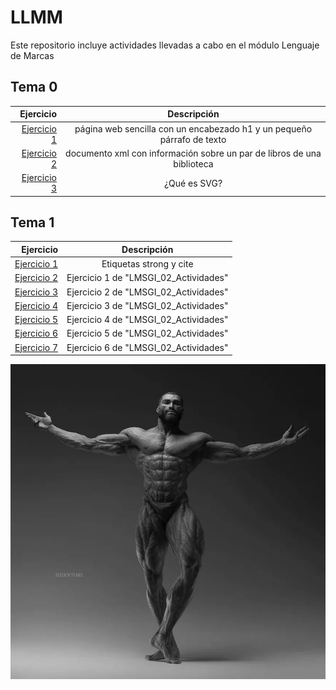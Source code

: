 # LLMM
Este repositorio incluye actividades llevadas a cabo en el módulo Lenguaje de Marcas


## Tema 0
| **Ejercicio** | **Descripción** |
|---------:|:-----:|
| [Ejercicio 1](https://github.com/MarioDPF/LLMM/blob/main/Tema1/Ej1pagina.html) | página web sencilla con un encabezado h1 y un pequeño párrafo de texto |
| [Ejercicio 2](https://github.com/MarioDPF/LLMM/blob/main/Tema1/Ej2LibrosXml.xml) | documento xml con información sobre un par de libros de una biblioteca |
| [Ejercicio 3](https://github.com/MarioDPF/LLMM/blob/main/Tema1/Ej3svg.html) | ¿Qué es SVG? |

## Tema 1
| **Ejercicio** | **Descripción** |
|---------:|:-----:|
| [Ejercicio 1](https://github.com/MarioDPF/LLMM/blob/main/Tema1/Ejercicio5.html) | Etiquetas strong y cite |
| [Ejercicio 2](https://github.com/MarioDPF/LLMM/blob/main/Tema1/ejercicio6.html) | Ejercicio 1 de "LMSGI_02_Actividades" |
| [Ejercicio 3](https://github.com/MarioDPF/LLMM/blob/main/Tema1/ejercicio7.html) | Ejercicio 2 de "LMSGI_02_Actividades" |
| [Ejercicio 4](https://github.com/MarioDPF/LLMM/blob/main/Tema1/ejercicio8.html) | Ejercicio 3 de "LMSGI_02_Actividades" |
| [Ejercicio 5](https://github.com/MarioDPF/LLMM/blob/main/Tema1/ejercicio9.html) | Ejercicio 4 de "LMSGI_02_Actividades" |
| [Ejercicio 6](https://github.com/MarioDPF/LLMM/blob/main/Tema1/ejercicio10.html) | Ejercicio 5 de "LMSGI_02_Actividades" |
| [Ejercicio 7](https://github.com/MarioDPF/LLMM/blob/main/Tema1/ejercicio11.html) | Ejercicio 6 de "LMSGI_02_Actividades" |

![GigaChad](51zkD7G8AEL.png)
